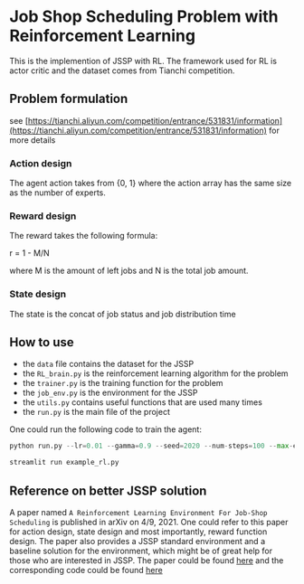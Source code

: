 # Job Shop Scheduling Problem with Reinforcement Learning
This is the implemention of JSSP with RL. The framework used for RL is actor critic and the dataset comes from Tianchi competition.

## Problem formulation
see [https://tianchi.aliyun.com/competition/entrance/531831/information](https://tianchi.aliyun.com/competition/entrance/531831/information) for more details

### Action design
The agent action takes from {0, 1} where the action array has the same size as the number of experts.

### Reward design
The reward takes the following formula:

r = 1 - M/N

where M is the amount of left jobs and N is the total job amount.

### State design
The state is the concat of job status and job distribution time

## How to use
- the `data` file contains the dataset for the JSSP
- the `RL_brain.py` is the reinforcement learning algorithm for the problem
- the `trainer.py` is the training function for the problem
- the `job_env.py` is the environment for the JSSP
- the `utils.py` contains useful functions that are used many times
- the `run.py` is the main file of the project

One could run the following code to train the agent:
```python
python run.py --lr=0.01 --gamma=0.9 --seed=2020 --num-steps=100 --max-episode-length=1e5
```
```python
streamlit run example_rl.py
```

## Reference on better JSSP solution
A paper named `A Reinforcement Learning Environment For Job-Shop Scheduling` is published in arXiv on 4/9, 2021. One could refer to this paper for action design, state design and most importantly, reward function design. The paper also provides a JSSP standard environment and a baseline solution for the environment, which might be of great help for those who are interested in JSSP. The paper could be found [here](https://arxiv.org/pdf/2104.03760.pdf) and the corresponding code could be found [here](https://github.com/prosysscience/Job-Shop-Scheduling)
